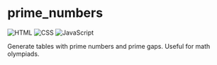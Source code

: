 # prime_numbers

![HTML](https://img.shields.io/badge/Made_with-HTML-E34F26?style=for-the-badge&logo=html5&labelColor=white)
![CSS](https://img.shields.io/badge/Made_with-CSS-1572B6?style=for-the-badge&logo=css3&logoColor=1572B6&labelColor=white)
![JavaScript](https://img.shields.io/badge/Made_with-JavaScript-F0DB4F?style=for-the-badge&logo=javascript&labelColor=white)

Generate tables with prime numbers and prime gaps. Useful for math olympiads.
